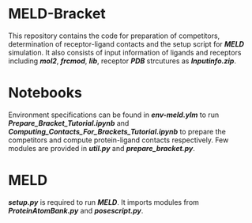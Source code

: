 # MELD-Bracket
This repository contains the code for preparation of competitors, determination of receptor-ligand contacts and the setup script for ***MELD*** simulation. It also consists of input information of ligands and receptors including ***mol2***, ***frcmod***, ***lib***, receptor ***PDB*** strcutures as ***Inputinfo.zip***.
# Notebooks
Environment specifications can be found in ***env-meld.ylm*** to run ***Prepare_Bracket_Tutorial.ipynb*** and ***Computing_Contacts_For_Brackets_Tutorial.ipynb*** to prepare the competitors and compute protein-ligand contacts respectively. Few modules are provided in ***util.py*** and ***prepare_bracket.py***.
# MELD
***setup.py*** is required to run ***MELD***. It imports modules from ***ProteinAtomBank.py*** and ***posescript.py***.
